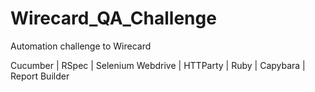 # Wirecard_QA_Challenge
Automation challenge to Wirecard

Cucumber | RSpec | Selenium Webdrive | HTTParty | Ruby | Capybara | Report Builder
